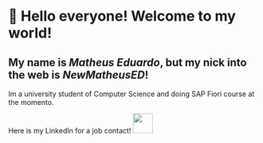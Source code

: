# 👋 Hello everyone! Welcome to my world!
## My name is *Matheus Eduardo*, but my nick into the web is *NewMatheusED*!

Im a university student of Computer Science and doing SAP Fiori course at the momento.

Here is my LinkedIn for a job contact!
<a href="www.linkedin.com/in/matheus-eduardo-mendonça-gomes-4aaa57270" target="_blank"><img loading="lazy" src="https://cdn.jsdelivr.net/gh/devicons/devicon@latest/icons/linkedin/linkedin-original.svg" height="40" width="40" /></a>
          

<!--
**NewMatheusED/NewMatheusED** is a ✨ _special_ ✨ repository because its `README.md` (this file) appears on your GitHub profile.

Here are some ideas to get you started:

- 🔭 I’m currently working on ...
- 🌱 I’m currently learning ...
- 👯 I’m looking to collaborate on ...
- 🤔 I’m looking for help with ...
- 💬 Ask me about ...
- 📫 How to reach me: ...
- 😄 Pronouns: ...
- ⚡ Fun fact: ...
-->
